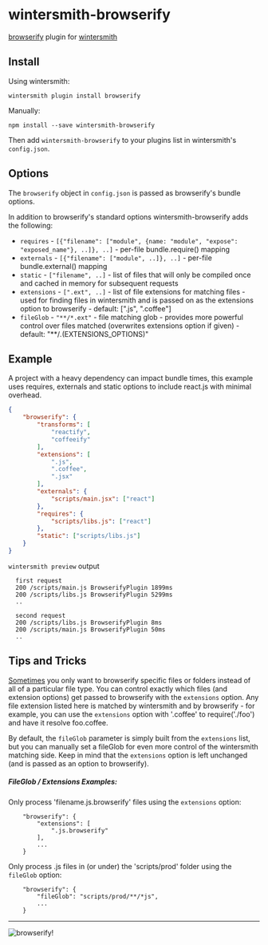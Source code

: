 wintersmith-browserify
======================

[browserify](https://github.com/substack/node-browserify) plugin for [wintersmith](https://github.com/jnordberg/wintersmith)


Install
-------

Using wintersmith:

`wintersmith plugin install browserify`

Manually:

`npm install --save wintersmith-browserify`

Then add `wintersmith-browserify` to your plugins list in wintersmith's `config.json`.


Options
-------

The `browserify` object in `config.json` is passed as browserify's bundle options.

In addition to browserify's standard options wintersmith-browserify adds the following:

  * `requires` - `[{"filename": ["module", {name: "module", "expose": "exposed_name"}, ..]}, ..]` - per-file bundle.require() mapping
  * `externals` - `[{"filename": ["module", ..]}, ..]` - per-file bundle.external() mapping
  * `static` - `["filename", ..]` - list of files that will only be compiled once and cached in memory for subsequent requests
  * `extensions` - `[".ext", ..]` - list of file extensions for matching files - used for finding files in wintersmith and is passed on as the extensions option to browserify - default: [".js", ".coffee"]
  * `fileGlob` - `"**/*.ext"` - file matching glob - provides more powerful control over files matched (overwrites extensions option if given) - default: "**/*.*(EXTENSIONS_OPTIONS)"


Example
-------

A project with a heavy dependency can impact bundle times, this example uses requires, externals and static options to include react.js with minimal overhead.

```json
{
    "browserify": {
        "transforms": [
            "reactify",
            "coffeeify"
        ],
        "extensions": [
            ".js",
            ".coffee",
            ".jsx"
        ],
        "externals": {
            "scripts/main.jsx": ["react"]
        },
        "requires": {
            "scripts/libs.js": ["react"]
        },
        "static": ["scripts/libs.js"]
    }
}
```

`wintersmith preview` output

```
  first request
  200 /scripts/main.js BrowserifyPlugin 1899ms
  200 /scripts/libs.js BrowserifyPlugin 5299ms
  ..

  second request
  200 /scripts/libs.js BrowserifyPlugin 8ms
  200 /scripts/main.js BrowserifyPlugin 50ms
  ..
```


Tips and Tricks
---------------

[Sometimes](https://github.com/jnordberg/wintersmith-browserify/issues/3) you
only want to browserify specific files or folders instead of all of a particular
file type. You can control exactly which files (and extension options) get
passed to browserify with the `extensions` option. Any file extension listed
here is matched by wintersmith and by browserify - for example, you can use
the `extensions` option with '.coffee' to require('./foo') and have it resolve
foo.coffee.

By default, the `fileGlob` parameter is simply built from the `extensions` list,
but you can manually set a fileGlob for even more control of the wintersmith
matching side. Keep in mind that the `extensions` option is left unchanged (and
is passed as an option to browserify).


##### FileGlob / Extensions Examples:

Only process 'filename.js.browserify' files using the `extensions` option:
```
    "browserify": {
        "extensions": [
            ".js.browserify"
        ],
        ...
    }
```

Only process .js files in (or under) the 'scripts/prod' folder using the `fileGlob` option:
```
    "browserify": {
        "fileGlob": "scripts/prod/**/*js",
        ...
    }
```



---

![browserify!](http://substack.net/images/browserify/browserify.png)
